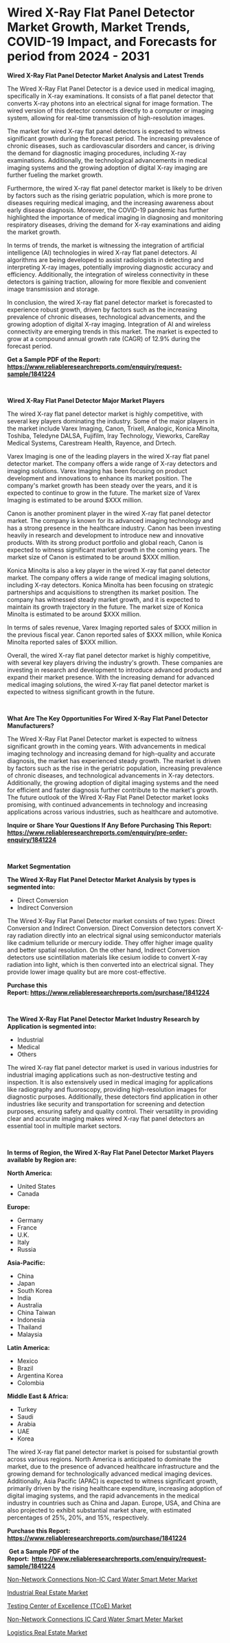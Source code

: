 <p><h1>Wired X-Ray Flat Panel Detector Market Growth, Market Trends, COVID-19 Impact, and Forecasts for period from 2024 - 2031</h1></p><p><strong>Wired X-Ray Flat Panel Detector Market Analysis and Latest Trends</strong></p>
<p><p>The Wired X-Ray Flat Panel Detector is a device used in medical imaging, specifically in X-ray examinations. It consists of a flat panel detector that converts X-ray photons into an electrical signal for image formation. The wired version of this detector connects directly to a computer or imaging system, allowing for real-time transmission of high-resolution images.</p><p>The market for wired X-ray flat panel detectors is expected to witness significant growth during the forecast period. The increasing prevalence of chronic diseases, such as cardiovascular disorders and cancer, is driving the demand for diagnostic imaging procedures, including X-ray examinations. Additionally, the technological advancements in medical imaging systems and the growing adoption of digital X-ray imaging are further fueling the market growth.</p><p>Furthermore, the wired X-ray flat panel detector market is likely to be driven by factors such as the rising geriatric population, which is more prone to diseases requiring medical imaging, and the increasing awareness about early disease diagnosis. Moreover, the COVID-19 pandemic has further highlighted the importance of medical imaging in diagnosing and monitoring respiratory diseases, driving the demand for X-ray examinations and aiding the market growth.</p><p>In terms of trends, the market is witnessing the integration of artificial intelligence (AI) technologies in wired X-ray flat panel detectors. AI algorithms are being developed to assist radiologists in detecting and interpreting X-ray images, potentially improving diagnostic accuracy and efficiency. Additionally, the integration of wireless connectivity in these detectors is gaining traction, allowing for more flexible and convenient image transmission and storage.</p><p>In conclusion, the wired X-ray flat panel detector market is forecasted to experience robust growth, driven by factors such as the increasing prevalence of chronic diseases, technological advancements, and the growing adoption of digital X-ray imaging. Integration of AI and wireless connectivity are emerging trends in this market. The market is expected to grow at a compound annual growth rate (CAGR) of 12.9% during the forecast period.</p></p>
<p><strong>Get a Sample PDF of the Report:&nbsp; <a href="https://www.reliableresearchreports.com/enquiry/request-sample/1841224">https://www.reliableresearchreports.com/enquiry/request-sample/1841224</a></strong></p>
<p>&nbsp;</p>
<p><strong>Wired X-Ray Flat Panel Detector Major Market Players</strong></p>
<p><p>The wired X-ray flat panel detector market is highly competitive, with several key players dominating the industry. Some of the major players in the market include Varex Imaging, Canon, Trixell, Analogic, Konica Minolta, Toshiba, Teledyne DALSA, Fujifilm, Iray Technology, Vieworks, CareRay Medical Systems, Carestream Health, Rayence, and Drtech.</p><p>Varex Imaging is one of the leading players in the wired X-ray flat panel detector market. The company offers a wide range of X-ray detectors and imaging solutions. Varex Imaging has been focusing on product development and innovations to enhance its market position. The company's market growth has been steady over the years, and it is expected to continue to grow in the future. The market size of Varex Imaging is estimated to be around $XXX million.</p><p>Canon is another prominent player in the wired X-ray flat panel detector market. The company is known for its advanced imaging technology and has a strong presence in the healthcare industry. Canon has been investing heavily in research and development to introduce new and innovative products. With its strong product portfolio and global reach, Canon is expected to witness significant market growth in the coming years. The market size of Canon is estimated to be around $XXX million.</p><p>Konica Minolta is also a key player in the wired X-ray flat panel detector market. The company offers a wide range of medical imaging solutions, including X-ray detectors. Konica Minolta has been focusing on strategic partnerships and acquisitions to strengthen its market position. The company has witnessed steady market growth, and it is expected to maintain its growth trajectory in the future. The market size of Konica Minolta is estimated to be around $XXX million.</p><p>In terms of sales revenue, Varex Imaging reported sales of $XXX million in the previous fiscal year. Canon reported sales of $XXX million, while Konica Minolta reported sales of $XXX million.</p><p>Overall, the wired X-ray flat panel detector market is highly competitive, with several key players driving the industry's growth. These companies are investing in research and development to introduce advanced products and expand their market presence. With the increasing demand for advanced medical imaging solutions, the wired X-ray flat panel detector market is expected to witness significant growth in the future.</p></p>
<p>&nbsp;</p>
<p><strong>What Are The Key Opportunities For Wired X-Ray Flat Panel Detector Manufacturers?</strong></p>
<p><p>The Wired X-Ray Flat Panel Detector market is expected to witness significant growth in the coming years. With advancements in medical imaging technology and increasing demand for high-quality and accurate diagnosis, the market has experienced steady growth. The market is driven by factors such as the rise in the geriatric population, increasing prevalence of chronic diseases, and technological advancements in X-ray detectors. Additionally, the growing adoption of digital imaging systems and the need for efficient and faster diagnosis further contribute to the market's growth. The future outlook of the Wired X-Ray Flat Panel Detector market looks promising, with continued advancements in technology and increasing applications across various industries, such as healthcare and automotive.</p></p>
<p><strong>Inquire or Share Your Questions If Any Before Purchasing This Report: <a href="https://www.reliableresearchreports.com/enquiry/pre-order-enquiry/1841224">https://www.reliableresearchreports.com/enquiry/pre-order-enquiry/1841224</a></strong></p>
<p>&nbsp;</p>
<p><strong>Market Segmentation</strong></p>
<p><strong>The Wired X-Ray Flat Panel Detector Market Analysis by types is segmented into:</strong></p>
<p><ul><li>Direct Conversion</li><li>Indirect Conversion</li></ul></p>
<p><p>The Wired X-Ray Flat Panel Detector market consists of two types: Direct Conversion and Indirect Conversion. Direct Conversion detectors convert X-ray radiation directly into an electrical signal using semiconductor materials like cadmium telluride or mercury iodide. They offer higher image quality and better spatial resolution. On the other hand, Indirect Conversion detectors use scintillation materials like cesium iodide to convert X-ray radiation into light, which is then converted into an electrical signal. They provide lower image quality but are more cost-effective.</p></p>
<p><strong>Purchase this Report:&nbsp;<a href="https://www.reliableresearchreports.com/purchase/1841224">https://www.reliableresearchreports.com/purchase/1841224</a></strong></p>
<p>&nbsp;</p>
<p><strong>The Wired X-Ray Flat Panel Detector Market Industry Research by Application is segmented into:</strong></p>
<p><ul><li>Industrial</li><li>Medical</li><li>Others</li></ul></p>
<p><p>The wired X-ray flat panel detector market is used in various industries for industrial imaging applications such as non-destructive testing and inspection. It is also extensively used in medical imaging for applications like radiography and fluoroscopy, providing high-resolution images for diagnostic purposes. Additionally, these detectors find application in other industries like security and transportation for screening and detection purposes, ensuring safety and quality control. Their versatility in providing clear and accurate imaging makes wired X-ray flat panel detectors an essential tool in multiple market sectors.</p></p>
<p>&nbsp;</p>
<p><strong>In terms of Region, the Wired X-Ray Flat Panel Detector Market Players available by Region are:</strong></p>
<p>
    <p> <strong> North America: </strong>
        <ul>
            <li>United States</li>
            <li>Canada</li>
        </ul>
        </p> 
    <p> <strong> Europe: </strong>
        <ul>
            <li>Germany</li>
            <li>France</li>
            <li>U.K.</li>
            <li>Italy</li>
            <li>Russia</li>
        </ul>
        </p> 
    <p> <strong> Asia-Pacific: </strong>
        <ul>
            <li>China</li>
            <li>Japan</li>
            <li>South Korea</li>
            <li>India</li>
            <li>Australia</li>
            <li>China Taiwan</li>
            <li>Indonesia</li>
            <li>Thailand</li>
            <li>Malaysia</li>
        </ul>
        </p> 
    <p> <strong> Latin America: </strong>
        <ul>
            <li>Mexico</li>
            <li>Brazil</li>
            <li>Argentina Korea</li>
            <li>Colombia</li>
        </ul>
        </p> 
    <p> <strong> Middle East & Africa: </strong>
        <ul>
            <li>Turkey</li>
            <li>Saudi</li>
            <li>Arabia</li>
            <li>UAE</li>
            <li>Korea</li>
        </ul>
    </p>
    </p>
<p><p>The wired X-ray flat panel detector market is poised for substantial growth across various regions. North America is anticipated to dominate the market, due to the presence of advanced healthcare infrastructure and the growing demand for technologically advanced medical imaging devices. Additionally, Asia Pacific (APAC) is expected to witness significant growth, primarily driven by the rising healthcare expenditure, increasing adoption of digital imaging systems, and the rapid advancements in the medical industry in countries such as China and Japan. Europe, USA, and China are also projected to exhibit substantial market share, with estimated percentages of 25%, 20%, and 15%, respectively.</p></p>
<p><strong>Purchase this Report: <a href="https://www.reliableresearchreports.com/purchase/1841224">https://www.reliableresearchreports.com/purchase/1841224</a></strong></p>
<p>&nbsp;<strong>Get a Sample PDF of the Report:&nbsp;&nbsp;<a href="https://www.reliableresearchreports.com/enquiry/request-sample/1841224">https://www.reliableresearchreports.com/enquiry/request-sample/1841224</a></strong></p>
<p><strong></strong></p>
<p><p><a href="https://github.com/rahu1505/Market-Research-Report-List-2/blob/main/non-network-connections-non-ic-card-water-smart-meter-market.md">Non-Network Connections Non-IC Card Water Smart Meter Market</a></p><p><a href="https://medium.com/@rachelyoung56/industrial-real-estate-market-size-reveals-the-best-marketing-channels-in-global-industry-d9294356b021">Industrial Real Estate Market</a></p><p><a href="https://medium.com/@rachelyoung56/decoding-testing-center-of-excellence-tcoe-market-metrics-market-share-trends-and-growth-3d557355464b">Testing Center of Excellence (TCoE) Market</a></p><p><a href="https://github.com/rahu1502/Market-Research-Report-List-2/blob/main/non-network-connections-ic-card-water-smart-meter-market.md">Non-Network Connections IC Card Water Smart Meter Market</a></p><p><a href="https://medium.com/@rachelyoung56/logistics-real-estate-market-exploring-market-share-market-trends-and-future-growth-6aef0ed39d47">Logistics Real Estate Market</a></p></p>